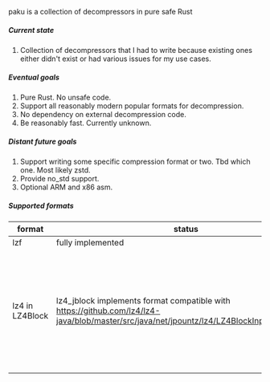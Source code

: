paku is a collection of decompressors in pure safe Rust

##### Current state
1. Collection of decompressors that I had to write because existing ones either didn't exist or had various issues for my use cases.

##### Eventual goals
1. Pure Rust. No unsafe code.
2. Support all reasonably modern popular formats for decompression. 
3. No dependency on external decompression code.
4. Be reasonably fast. Currently unknown.

##### Distant future goals
1. Support writing some specific compression format or two. Tbd which one. Most likely zstd.
2. Provide no_std support.
3. Optional ARM and x86 asm.

##### Supported formats
format | status | notes
--- | --- | ---
lzf | fully implemented | 
lz4 in LZ4Block | lz4_jblock implements format compatible with https://github.com/lz4/lz4-java/blob/master/src/java/net/jpountz/lz4/LZ4BlockInputStream.java | this format does not seem to be supported by any other libraries, however there are unfortunately compressed files using it around
